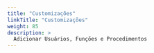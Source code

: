 ```yaml
---
title: "Customizações"
linkTitle: "Customizações"
weight: 85
description: >
  Adicionar Usuários, Funções e Procedimentos
---
```


